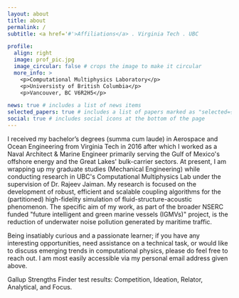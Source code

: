 ```yaml
---
layout: about
title: about
permalink: /
subtitle: <a href='#'>Affiliations</a> . Virginia Tech . UBC

profile:
  align: right
  image: prof_pic.jpg
  image_circular: false # crops the image to make it circular
  more_info: >
    <p>Computational Multiphysics Laboratory</p>
    <p>Universisty of British Columbia</p>
    <p>Vancouver, BC V6R2H5</p>

news: true # includes a list of news items
selected_papers: true # includes a list of papers marked as "selected={true}"
social: true # includes social icons at the bottom of the page
---
```


I  received my bachelor’s degrees (summa cum laude) in Aerospace and Ocean Engineering from Virginia Tech in 2016 after which I worked as a Naval Architect & Marine Engineer primarily serving the Gulf of Mexico's offshore energy and the Great Lakes' bulk-carrier sectors.  At present, I am wrapping up my graduate studies (Mechanical Engineering) while conducting research in UBC's Computational Multiphysics Lab under the supervision of Dr. Rajeev Jaiman. My research is focused on the development of robust, efficient and scalable coupling algorithms for the (partitioned) high-fidelity simulation of fluid-structure-acoustic phenomenon. The specific aim of my work, as part of the broader NSERC funded "future intelligent and green marine vessels (IGMVs)" project, is the reduction of underwater noise pollution generated by maritime traffic. 

Being insatiably curious and a passionate learner; if you have any interesting opportunities, need assistance on a technical task, or would like to discuss emerging trends in computational physics, please do feel free to reach out. I am most easily accessible via my personal email address given above.

Gallup Strengths Finder test results: 
Competition, Ideation, Relator, Analytical, and Focus.
